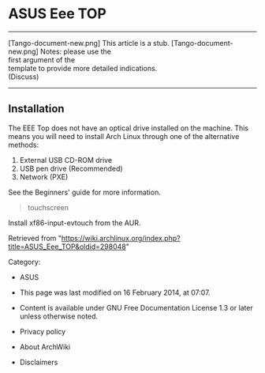 ASUS Eee TOP
============

  ------------------------ ------------------------ ------------------------
  [Tango-document-new.png] This article is a stub.  [Tango-document-new.png]
                           Notes: please use the    
                           first argument of the    
                           template to provide more 
                           detailed indications.    
                           (Discuss)                
  ------------------------ ------------------------ ------------------------

Installation
------------

The EEE Top does not have an optical drive installed on the machine.
This means you will need to install Arch Linux through one of the
alternative methods:

1.  External USB CD-ROM drive
2.  USB pen drive (Recommended)
3.  Network (PXE)

See the Beginners' guide for more information.

> touchscreen

Install xf86-input-evtouch from the AUR.

Retrieved from
"https://wiki.archlinux.org/index.php?title=ASUS_Eee_TOP&oldid=298048"

Category:

-   ASUS

-   This page was last modified on 16 February 2014, at 07:07.
-   Content is available under GNU Free Documentation License 1.3 or
    later unless otherwise noted.
-   Privacy policy
-   About ArchWiki
-   Disclaimers
